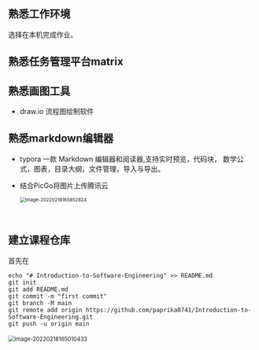 ## 熟悉工作环境

选择在本机完成作业。

## 熟悉任务管理平台matrix



## 熟悉画图工具

+ draw.io
  流程图绘制软件

## 熟悉markdown编辑器

+ typora
  一款 Markdown 编辑器和阅读器,支持实时预览，代码块， 数学公式，图表，目录大纲，文件管理，导入与导出。

+ 结合PicGo将图片上传腾讯云

    <img src="https://pig-1307013046.cos.ap-nanjing.myqcloud.com/PigCo/image-20220218165852824.png" alt="image-20220218165852824" style="zoom: 67%;" />

​     

## 建立课程仓库

首先在

```
echo "# Introduction-to-Software-Engineering" >> README.md
git init
git add README.md
git commit -m "first commit"
git branch -M main
git remote add origin https://github.com/paprika0741/Introduction-to-Software-Engineering.git
git push -u origin main
```

​	<img src="https://pig-1307013046.cos.ap-nanjing.myqcloud.com/PigCo/image-20220218165010433.png" alt="image-20220218165010433" style="zoom: 80%;" />
